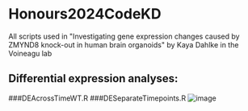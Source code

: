 # Honours2024CodeKD
All scripts used in "Investigating gene expression changes caused by ZMYND8 knock-out in human brain organoids" by Kaya Dahlke in the Voineagu lab

## Differential expression analyses:
###DEAcrossTimeWT.R
###DESeparateTimepoints.R
![image](https://github.com/user-attachments/assets/aabc62ed-a6f9-4f1d-a966-17a1af694bda)



